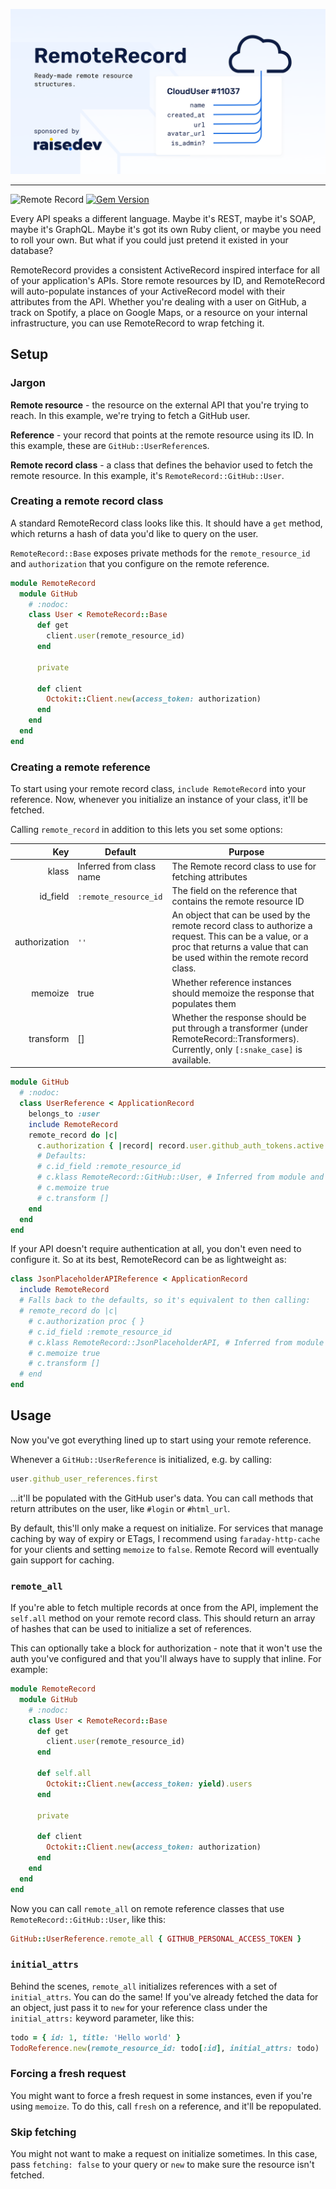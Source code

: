 ![RemoteRecord: Ready-made remote resource structures.](doc/header.svg)

---

![Remote Record](https://github.com/raisedevs/remote_record/workflows/Remote%20Record/badge.svg)
[![Gem Version](https://badge.fury.io/rb/remote_record.svg)](https://badge.fury.io/rb/remote_record)

Every API speaks a different language. Maybe it's REST, maybe it's SOAP, maybe
it's GraphQL. Maybe it's got its own Ruby client, or maybe you need to roll your
own. But what if you could just pretend it existed in your database?

RemoteRecord provides a consistent ActiveRecord inspired interface for all of
your application's APIs. Store remote resources by ID, and RemoteRecord will
auto-populate instances of your ActiveRecord model with their attributes from
the API. Whether you're dealing with a user on GitHub, a track on Spotify, a
place on Google Maps, or a resource on your internal infrastructure, you can use
RemoteRecord to wrap fetching it.

## Setup

### Jargon

**Remote resource** - the resource on the external API that you're trying to
reach. In this example, we're trying to fetch a GitHub user.

**Reference** - your record that points at the remote resource using its ID. In
this example, these are `GitHub::UserReference`s.

**Remote record class** - a class that defines the behavior used to fetch the
remote resource. In this example, it's `RemoteRecord::GitHub::User`.

### Creating a remote record class

A standard RemoteRecord class looks like this. It should have a `get` method,
which returns a hash of data you'd like to query on the user.

`RemoteRecord::Base` exposes private methods for the `remote_resource_id` and
`authorization` that you configure on the remote reference.

```ruby
module RemoteRecord
  module GitHub
    # :nodoc:
    class User < RemoteRecord::Base
      def get
        client.user(remote_resource_id)
      end

      private

      def client
        Octokit::Client.new(access_token: authorization)
      end
    end
  end
end
```

### Creating a remote reference

To start using your remote record class, `include RemoteRecord` into your reference. Now, whenever
you initialize an instance of your class, it'll be fetched.

Calling `remote_record` in addition to this lets you set some options:

| Key           | Default                  | Purpose                                                                                                                                                                            |
|--------------:|--------------------------|------------------------------------------------------------------------------------------------------------------------------------------------------------------------------------|
| klass         | Inferred from class name | The Remote record class to use for fetching attributes                                                                                                                             |
| id_field      | `:remote_resource_id`    | The field on the reference that contains the remote resource ID                                                                                                                    |
| authorization | `''`                     | An object that can be used by the remote record class to authorize a request. This can be a value, or a proc that returns a value that can be used within the remote record class. |
| memoize       | true                     | Whether reference instances should memoize the response that populates them                                                                                                        |
| transform     | []                       | Whether the response should be put through a transformer (under RemoteRecord::Transformers). Currently, only `[:snake_case]` is available.                                         |

```ruby
module GitHub
  # :nodoc:
  class UserReference < ApplicationRecord
    belongs_to :user
    include RemoteRecord
    remote_record do |c|
      c.authorization { |record| record.user.github_auth_tokens.active.first.token }
      # Defaults:
      # c.id_field :remote_resource_id
      # c.klass RemoteRecord::GitHub::User, # Inferred from module and class name
      # c.memoize true
      # c.transform []
    end
  end
end
```

If your API doesn't require authentication at all, you don't even need to
configure it. So at its best, RemoteRecord can be as lightweight as:

```ruby
class JsonPlaceholderAPIReference < ApplicationRecord
  include RemoteRecord
  # Falls back to the defaults, so it's equivalent to then calling:
  # remote_record do |c|
    # c.authorization proc { }
    # c.id_field :remote_resource_id
    # c.klass RemoteRecord::JsonPlaceholderAPI, # Inferred from module and class name
    # c.memoize true
    # c.transform []
  # end
end
```

## Usage

Now you've got everything lined up to start using your remote reference.

Whenever a `GitHub::UserReference` is initialized, e.g. by calling:

```ruby
user.github_user_references.first
```

...it'll be populated with the GitHub user's data. You can call methods that
return attributes on the user, like `#login` or `#html_url`.

By default, this'll only make a request on initialize. For services that manage
caching by way of expiry or ETags, I recommend using `faraday-http-cache` for
your clients and setting `memoize` to `false`. Remote Record will eventually
gain support for caching.

### `remote_all`

If you're able to fetch multiple records at once from the API, implement the
`self.all` method on your remote record class. This should return an array of
hashes that can be used to initialize a set of references.

This can optionally take a block
for authorization - note that it won't use the auth you've configured and that
you'll always have to supply that inline. For example:

```ruby
module RemoteRecord
  module GitHub
    # :nodoc:
    class User < RemoteRecord::Base
      def get
        client.user(remote_resource_id)
      end

      def self.all
        Octokit::Client.new(access_token: yield).users
      end

      private

      def client
        Octokit::Client.new(access_token: authorization)
      end
    end
  end
end
```

Now you can call `remote_all` on remote reference classes that use
`RemoteRecord::GitHub::User`, like this:

```ruby
GitHub::UserReference.remote_all { GITHUB_PERSONAL_ACCESS_TOKEN }
```

### `initial_attrs`

Behind the scenes, `remote_all` initializes references with a set of
`initial_attrs`. You can do the same! If you've already fetched the data for an
object, just pass it to `new` for your reference class under the
`initial_attrs:`  keyword parameter, like this:

```ruby
todo = { id: 1, title: 'Hello world' }
TodoReference.new(remote_resource_id: todo[:id], initial_attrs: todo)
```

### Forcing a fresh request

You might want to force a fresh request in some instances, even if you're using
`memoize`. To do this, call `fresh` on a reference, and it'll be repopulated.

### Skip fetching

You might not want to make a request on initialize sometimes. In this case, pass
`fetching: false` to your query or `new` to make sure the resource isn't
fetched.
